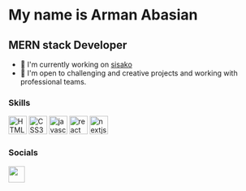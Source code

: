 My name is Arman Abasian
===============================

MERN stack Developer
-----------------------------

*   🚀  I'm currently working on [sisako](https://sisako2002.com)
*   🤝  I'm open to challenging and creative projects and working with professional teams.

                  
### Skills
<p align="left">
  <img src="https://app.codingrooms.com/assets/ide/html5-original.svg" width="36" height="36" alt="HTML5" />
  <img src="https://upload.wikimedia.org/wikipedia/commons/d/d5/CSS3_logo_and_wordmark.svg" width="36" height="36" alt="CSS3" />
  <img src="https://w7.pngwing.com/pngs/640/199/png-transparent-javascript-logo-html-javascript-logo-angle-text-rectangle-thumbnail.png" width="36" height="36" alt="javascript" />
  <img src="https://upload.wikimedia.org/wikipedia/commons/thumb/a/a7/React-icon.svg/2300px-React-icon.svg.png" width="36" height="36" alt="react" />
  <img src="https://upload.wikimedia.org/wikipedia/commons/thumb/8/8e/Nextjs-logo.svg/1280px-Nextjs-logo.svg.png" width="36" height="36" alt="nextjs" />
</p>
                    
### Socials
                  
<p align="left">
  <a href="https://www.linkedin.com/in/armanabasian" target="_blank" rel="noreferrer"><img src="https://raw.githubusercontent.com/danielcranney/readme-generator/main/public/icons/socials/linkedin.svg" width="32" height="32" /></a>
 
